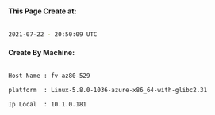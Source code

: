 
   
#### This Page Create at:

```bash

2021-07-22 - 20:50:09 UTC

```

#### Create By Machine:

```bash

Host Name : fv-az80-529

platform  : Linux-5.8.0-1036-azure-x86_64-with-glibc2.31

Ip Local  : 10.1.0.181

```


